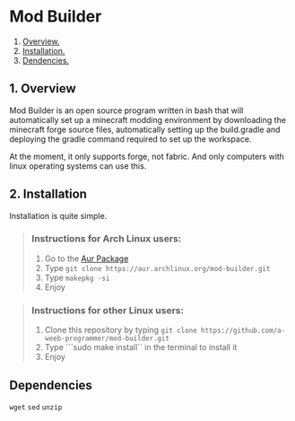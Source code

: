 # Mod Builder
1. [ Overview. ](#Overview)
2. [ Installation. ](#Installation)
3. [ Dendencies.   ](#Dependencies)

<a name="Overview"></a>
## 1. Overview

Mod Builder is an open source program written in bash that will automatically set up a minecraft modding environment by downloading the minecraft forge source files,
automatically setting up the build.gradle and deploying the gradle command required to set up the workspace.

At the moment, it only supports forge, not fabric. And only computers with linux operating systems can use this.

<a name="Installation"></a>
## 2. Installation
Installation is quite simple.
>  ### Instructions for Arch Linux users:
>  1. Go to the [Aur Package](https://aur.archlinux.org/packages/mod-builder)
>  2. Type ```git clone https://aur.archlinux.org/mod-builder.git```
>  3. Type ```makepkg -si```
>  4. Enjoy
 
  
> ### Instructions for other Linux users:
> 1. Clone this repository by typing ```git clone https://github.com/a-weeb-programmer/mod-builder.git```
> 2. Type ```sudo make install`` in the terminal to install it
> 3. Enjoy

<a name="Dependencies"></a>
## Dependencies
```wget```
```sed```
```unzip```
